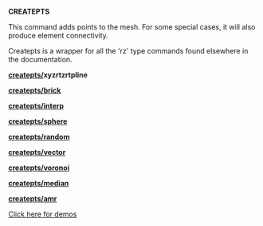  **CREATEPTS**

  This command adds points to the mesh. For some special cases, it
  will also produce element connectivity.

  

  Createpts is a wrapper for all the 'rz' type commands found
  elsewhere in the documentation.

  

  **[createpts/](createpts/CRTPTSRZ.md)xyzrtzrtpline**

  **[createpts/brick](createpts/CRTPTBRICK.md)**

  **[createpts/interp](createpts/createpts_interp.md)**

  **[createpts/sphere](createpts/cresphere.md)**

  **[createpts/random](createpts/CRTPTRZRAN.md)**

  **[createpts/vector](createpts/CRTPTRZV_LG.md)**

  **[createpts/voronoi](createpts/createpts_voronoi.md)**

  **[createpts/median](createpts/createpts_median.md)**

  **[createpts/amr](createpts/CREATEPTSAMR.md)**

 

 
 [Click here for
 demos](../demos/main_createpts.md)

